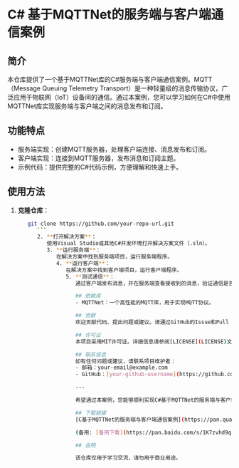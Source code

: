 # C# 基于MQTTNet的服务端与客户端通信案例

## 简介
本仓库提供了一个基于MQTTNet库的C#服务端与客户端通信案例。MQTT（Message Queuing Telemetry Transport）是一种轻量级的消息传输协议，广泛应用于物联网（IoT）设备间的通信。通过本案例，您可以学习如何在C#中使用MQTTNet库实现服务端与客户端之间的消息发布和订阅。

## 功能特点
- 服务端实现：创建MQTT服务器，处理客户端连接、消息发布和订阅。
- 客户端实现：连接到MQTT服务器，发布消息和订阅主题。
- 示例代码：提供完整的C#代码示例，方便理解和快速上手。

## 使用方法
1. **克隆仓库**：
   ```sh
      git clone https://github.com/your-repo-url.git
         ```
         2. **打开解决方案**：
            使用Visual Studio或其他C#开发环境打开解决方案文件（.sln）。
            3. **运行服务端**：
               在解决方案中找到服务端项目，运行服务端程序。
               4. **运行客户端**：
                  在解决方案中找到客户端项目，运行客户端程序。
                  5. **测试通信**：
                     通过客户端发布消息，并在服务端查看接收到的消息，验证通信是否正常。

                     ## 依赖库
                     - MQTTNet：一个高性能的MQTT库，用于实现MQTT协议。

                     ## 贡献
                     欢迎贡献代码、提出问题或建议。请通过GitHub的Issue和Pull Request功能进行。

                     ## 许可证
                     本项目采用MIT许可证。详细信息请参阅[LICENSE](LICENSE)文件。

                     ## 联系信息
                     如有任何问题或建议，请联系项目维护者：
                     - 邮箱：your-email@example.com
                     - GitHub：[your-github-username](https://github.com/your-github-username)

                     ---

                     希望通过本案例，您能够顺利实现C#基于MQTTNet的服务端与客户端通信，并在实际项目中得到应用。祝您编程愉快！

                     ## 下载链接
                     [C基于MQTTNet的服务端与客户端通信案例](https://pan.quark.cn/s/e9520c6b99ce) 

                     (备用: [备用下载](https://pan.baidu.com/s/1K7zvhd9q7T31lhBCEPD25Q?pwd=1234))

                     ## 说明

                     该仓库仅用于学习交流，请勿用于商业用途。
